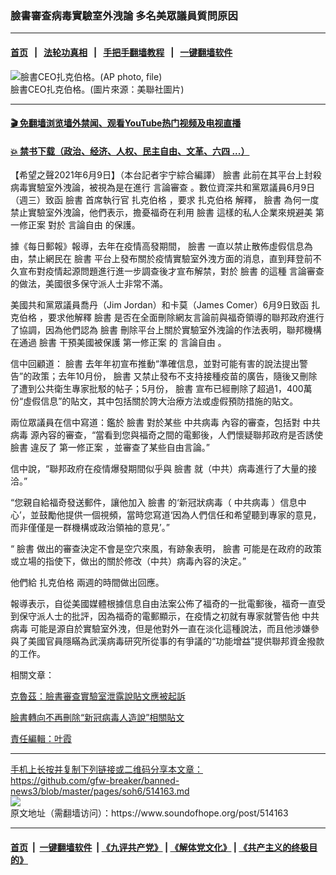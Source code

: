 ### 臉書審查病毒實驗室外洩論 多名美眾議員質問原因
------------------------

#### [首页](https://github.com/gfw-breaker/banned-news3/blob/master/README.md) &nbsp;&nbsp;|&nbsp;&nbsp; [法轮功真相](https://github.com/begood0513/basic/blob/master/README.md)  &nbsp;&nbsp;|&nbsp;&nbsp; [手把手翻墙教程](https://github.com/gfw-breaker/guides/wiki)  &nbsp;&nbsp;|&nbsp;&nbsp; [一键翻墙软件](https://github.com/gfw-breaker/nogfw/blob/master/README.md)  



<div><img alt="臉書CEO扎克伯格。(AP photo, file)" src="https://img.soundofhope.org/2020-06/1592697719938.jpg"/>
<br/><figcaption class="caption">
 臉書CEO扎克伯格。(圖片來源：美聯社圖片)
</figcaption></div><hr/>

#### [ 🎬  免翻墙浏览墙外禁闻、观看YouTube热门视频及电视直播](https://github.com/gfw-breaker/HelloWorld)

#### [ 💥  禁书下载（政治、经济、人权、民主自由、文革、六四 ...）](https://github.com/gfw-breaker/books/blob/master/README.md)

<div><div class="Content__Wrapper sc-1bvya0-0 grZQxZ">
 <p class="meta-top">
  <span class="meta">
   【希望之聲2021年6月9日】（本台記者宇宁綜合編譯）
  </span>
  <ok href="/term/993?lang=b5">
   臉書
  </ok>
  此前在其平台上封殺病毒實驗室外洩論，被視為是在進行
  <ok href="/term/56215?lang=b5">
   言論審查
  </ok>
  。數位資深共和黨眾議員6月9日（週三）致函
  <ok href="/term/993?lang=b5">
   臉書
  </ok>
  首席執行官
  <ok href="/term/9387?lang=b5">
   扎克伯格
  </ok>
  ，要求
  <ok href="/term/9387?lang=b5">
   扎克伯格
  </ok>
  解釋，
  <ok href="/term/993?lang=b5">
   臉書
  </ok>
  為何一度禁止實驗室外洩論，他們表示，擔憂福奇在利用
  <ok href="/term/993?lang=b5">
   臉書
  </ok>
  這樣的私人企業來規避美
  <ok href="/term/58524?lang=b5">
   第一修正案
  </ok>
  對於
  <ok href="/term/1155?lang=b5">
   言論自由
  </ok>
  的保護。
 </p>
 <p>
  據《每日郵報》報導，去年在疫情高發期間，
  <ok href="/term/993?lang=b5">
   臉書
  </ok>
  一直以禁止散佈虛假信息為由，禁止網民在
  <ok href="/term/993?lang=b5">
   臉書
  </ok>
  平台上發布關於疫情實驗室外洩方面的消息，直到拜登前不久宣布對疫情起源問題進行進一步調查後才宣布解禁，對於
  <ok href="/term/993?lang=b5">
   臉書
  </ok>
  的這種
  <ok href="/term/56215?lang=b5">
   言論審查
  </ok>
  的做法，美國很多保守派人士非常不滿。
 </p>
 <div class="AD_Embed__Wrap-sc-1xslmin-0 igMuqX module desktop">
  <div>
  </div>
 </div>
 <p>
  美國共和黨眾議員喬丹（Jim Jordan）和卡莫（James Comer）6月9日致函
  <ok href="/term/9387?lang=b5">
   扎克伯格
  </ok>
  ，要求他解釋
  <ok href="/term/993?lang=b5">
   臉書
  </ok>
  是否在全面刪除網友言論前與福奇領導的聯邦政府進行了協調，因為他們認為
  <ok href="/term/993?lang=b5">
   臉書
  </ok>
  刪除平台上關於實驗室外洩論的作法表明，聯邦機構在通過
  <ok href="/term/993?lang=b5">
   臉書
  </ok>
  干預美國被保護
  <ok href="/term/58524?lang=b5">
   第一修正案
  </ok>
  的
  <ok href="/term/1155?lang=b5">
   言論自由
  </ok>
  。
 </p>
 <p>
  信中回顧道：
  <ok href="/term/993?lang=b5">
   臉書
  </ok>
  去年年初宣布推動“準確信息，並對可能有害的說法提出警告”的政策；去年10月份，
  <ok href="/term/993?lang=b5">
   臉書
  </ok>
  又禁止發布不支持接種疫苗的廣告，隨後又刪除了遭到公共衛生專家批駁的帖子；5月份，
  <ok href="/term/993?lang=b5">
   臉書
  </ok>
  宣布已經刪除了超過1，400萬份“虛假信息”的貼文，其中包括關於誇大治療方法或虛假預防措施的貼文。
 </p>
 <p>
  兩位眾議員在信中寫道：鑑於
  <ok href="/term/993?lang=b5">
   臉書
  </ok>
  對於某些
  <ok href="/term/248971?lang=b5">
   中共病毒
  </ok>
  內容的審查，包括對
  <ok href="/term/248971?lang=b5">
   中共病毒
  </ok>
  源內容的審查，“當看到您與福奇之間的電郵後，人們懷疑聯邦政府是否誘使
  <ok href="/term/993?lang=b5">
   臉書
  </ok>
  違反了
  <ok href="/term/58524?lang=b5">
   第一修正案
  </ok>
  ，並審查了某些自由言論。”
 </p>
 <p>
  信中說，“聯邦政府在疫情爆發期間似乎與
  <ok href="/term/993?lang=b5">
   臉書
  </ok>
  就（中共）病毒進行了大量的接洽。”
 </p>
 <p>
  “您親自給福奇發送郵件，讓他加入
  <ok href="/term/993?lang=b5">
   臉書
  </ok>
  的‘新冠狀病毒（
  <ok href="/term/248971?lang=b5">
   中共病毒
  </ok>
  ）信息中心’，並鼓勵他提供一個視頻，當時您寫道‘因為人們信任和希望聽到專家的意見，而非僅僅是一群機構或政治領袖的意見’。”
 </p>
 <p>
  “
  <ok href="/term/993?lang=b5">
   臉書
  </ok>
  做出的審查決定不會是空穴來風，有跡象表明，
  <ok href="/term/993?lang=b5">
   臉書
  </ok>
  可能是在政府的政策或立場的指使下，做出的關於修改（中共）病毒內容的決定。”
 </p>
 <p>
  他們給
  <ok href="/term/9387?lang=b5">
   扎克伯格
  </ok>
  兩週的時間做出回應。
 </p>
 <p>
  報導表示，自從美國媒體根據信息自由法案公佈了福奇的一批電郵後，福奇一直受到保守派人士的批評，因為福奇的電郵顯示，在疫情之初就有專家就警告他
  <ok href="/term/248971?lang=b5">
   中共病毒
  </ok>
  可能是源自於實驗室外洩，但是他對外一直在淡化這種說法，而且他涉嫌參與了美國官員隱瞞為武漢病毒研究所從事的有爭議的“功能增益”提供聯邦資金撥款的工作。
 </p>
 <p>
  相關文章：
 </p>
 <p>
  <a data-ved="2ahUKEwjy3q3gqIzxAhXEjOYKHTmSDlEQFjAAegQIAxAD" href="https://www.soundofhope.org/post/513770?lang=b5" ping="/url?sa=t&amp;source=web&amp;rct=j&amp;url=https://www.soundofhope.org/post/513770%3Flang%3Db5&amp;ved=2ahUKEwjy3q3gqIzxAhXEjOYKHTmSDlEQFjAAegQIAxAD">
   克魯茲：臉書審查實驗室泄露說貼文應被起訴
  </ok>
 </p>
 <p>
  <a data-ved="2ahUKEwjevsb2qIzxAhUgwzgGHSF0C7oQFjABegQIAhAE" href="https://www.soundofhope.org/post/509783" ping="/url?sa=t&amp;source=web&amp;rct=j&amp;url=https://www.soundofhope.org/post/509783&amp;ved=2ahUKEwjevsb2qIzxAhUgwzgGHSF0C7oQFjABegQIAhAE">
   臉書轉向不再刪除“新冠病毒人造說”相關貼文
  </ok>
 </p>
 <p class="meta-btm">
  責任編輯：叶霞
 </p>
</div>
</div>
<hr/>
手机上长按并复制下列链接或二维码分享本文章：<br/>
https://github.com/gfw-breaker/banned-news3/blob/master/pages/soh6/514163.md <br/>
<a href='https://github.com/gfw-breaker/banned-news3/blob/master/pages/soh6/514163.md'><img src='https://github.com/gfw-breaker/banned-news3/blob/master/pages/soh6/514163.md.png'/></a> <br/>
原文地址（需翻墙访问）：https://www.soundofhope.org/post/514163


------------------------
#### [首页](https://github.com/gfw-breaker/banned-news3/blob/master/README.md) &nbsp;|&nbsp; [一键翻墙软件](https://github.com/gfw-breaker/nogfw/blob/master/README.md) &nbsp;| [《九评共产党》](https://github.com/gfw-breaker/9ping.md/blob/master/README.md#九评之一评共产党是什么) | [《解体党文化》](https://github.com/gfw-breaker/jtdwh.md/blob/master/README.md) | [《共产主义的终极目的》](https://github.com/gfw-breaker/gczydzjmd.md/blob/master/README.md)


<img src='http://gfw-breaker.win/banned-news3/pages/soh6/514163.md' width='0px' height='0px'/>